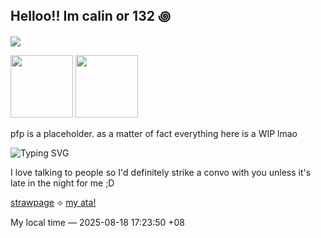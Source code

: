 ## Helloo!! Im calin or 132 ꩜

![](https://komarev.com/ghpvc/?username=pllayer-132&color=c75606&style=flat-square&label=PLAYERS-STABBED&base=50&abbreviated=true)


<img src="https://64.media.tumblr.com/cf7afc875178a62853e0ee6847577fb3/15124a3e3f7e3683-f4/s100x200/6e04b4fce0c473dff2614fbb39f5bd402cb256de.gifv" width="100"/>    <img src="https://64.media.tumblr.com/06e41a82c83a209a51ef9491eeb5120f/15124a3e3f7e3683-00/s100x200/a3bb7fea4d208efc37ccf711791ce78c36a731eb.gifv" width="100"/>

pfp is a placeholder. as a matter of fact everything here is a WIP lmao

![Typing SVG](https://readme-typing-svg.herokuapp.com?font=Times+New+Roman&size=20&duration=2000&pause=800&color=C75606&center=false&vCenter=true&width=700&lines=Usually+in+class+so+w2i...;c*h+always+encouraged!;int+anytime...+ok...?;check+my+strawpage+too!)

I love talking to people so I'd definitely strike a convo with you unless it's late in the night for me ;D

[strawpage](https://calendular.straw.page/)  ⟢  [my ata!](https://calindean.atabook.org/)


My local time — <!--TIME--> 2025-08-18 17:23:50 +08 <!--ENDTIME-->







  

<!--
**pllayer-132/pllayer-132** is a ✨ _special_ ✨ repository because its `README.md` (this file) appears on your GitHub profile.

Here are some ideas to get you started:

- 🔭 I’m currently working on ...
- 🌱 I’m currently learning ...
- 👯 I’m looking to collaborate on ...
- 🤔 I’m looking for help with ...
- 💬 Ask me about ...
- 📫 How to reach me: ...
- 😄 Pronouns: ...
- ⚡ Fun fact: ...
-->
